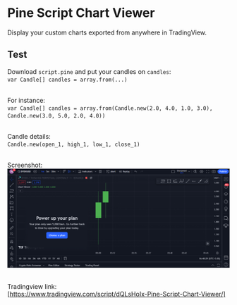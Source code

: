 # Pine Script Chart Viewer
Display your custom charts exported from anywhere in TradingView.

## Test
Download `script.pine` and put your candles on `candles`:
<br>`var Candle[] candles = array.from(...)`

<br>For instance:
<br>`var Candle[] candles = array.from(Candle.new(2.0, 4.0, 1.0, 3.0), Candle.new(3.0, 5.0, 2.0, 4.0))`

<br>Candle details:
<br>`Candle.new(open_1, high_1, low_1, close_1)`

<br>Screenshot:
![screenshot](https://github.com/hsmalvajerdi/pine-script-chart-viewer/blob/master/screenshot.png?raw=true)

<br>Tradingview link:
<br>[https://www.tradingview.com/script/dQLsHoIx-Pine-Script-Chart-Viewer/]